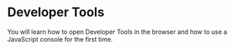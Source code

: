 # Developer Tools

You will learn how to open Developer Tools in the browser and how to use a JavaScript console for the first time.
